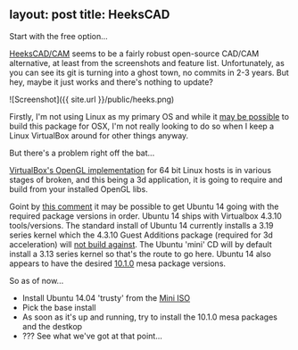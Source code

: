 layout: post
title: HeeksCAD
---

<p class="message">
Start with the free option...
</p>

[HeeksCAD/CAM](https://github.com/Heeks/heekscad) seems to be a fairly robust open-source CAD/CAM alternative, at least from the screenshots and feature list.  Unfortunately, as you can see its git is turning into a ghost town, no commits in 2-3 years.  But hey, maybe it just works and there's nothing to update?

![Screenshot]({{ site.url }}/public/heeks.png)

Firstly, I'm not using Linux as my primary OS and while it [may be possible](https://code.google.com/p/heekscad/wiki/CompilingForMacOSX) to build this package for OSX, I'm not really looking to do so when I keep a Linux VirtualBox around for other things anyway.

But there's a problem right off the bat...

[VirtualBox's OpenGL implementation](https://www.virtualbox.org/ticket/12746) for 64 bit Linux hosts is in various stages of broken, and this being a 3d application, it is going to require and build from your installed OpenGL libs.

Goint by [this comment](https://www.virtualbox.org/ticket/12746#comment:11) it may be possible to get Ubuntu 14 going with the required package versions in order.  Ubuntu 14 ships with Virtualbox 4.3.10 tools/versions.  The standard install of Ubuntu 14 currently installs a 3.19 series kernel which the 4.3.10 Guest Additions package (required for 3d acceleration) will [not build against](https://www.virtualbox.org/ticket/13741).  The Ubuntu 'mini' CD will by default install a 3.13 series kernel so that's the route to go here.  Ubuntu 14 also appears to have the desired [10.1.0](http://packages.ubuntu.com/trusty/libegl1-mesa) mesa package versions.

So as of now...

* Install Ubuntu 14.04 'trusty' from the [Mini ISO](https://help.ubuntu.com/community/Installation/MinimalCD)
* Pick the base install
* As soon as it's up and running, try to install the 10.1.0 mesa packages and the destkop
* ??? See what we've got at that point...
